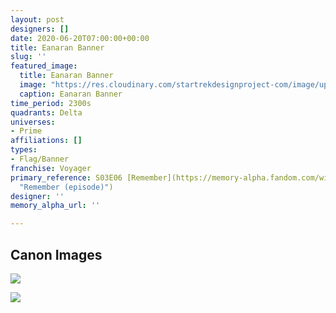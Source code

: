 ```yaml
---
layout: post
designers: []
date: 2020-06-20T07:00:00+00:00
title: Eanaran Banner
slug: ''
featured_image:
  title: Eanaran Banner
  image: "https://res.cloudinary.com/startrekdesignproject-com/image/upload/v1592613070/EnaranBanner.png"
  caption: Eanaran Banner
time_period: 2300s
quadrants: Delta
universes:
- Prime
affiliations: []
types:
- Flag/Banner
franchise: Voyager
primary_reference: S03E06 [Remember](https://memory-alpha.fandom.com/wiki/Remember_(episode)
  "Remember (episode)")
designer: ''
memory_alpha_url: ''

---
```

## Canon Images

![](https://res.cloudinary.com/startrekdesignproject-com/image/upload/v1592613070/Enaran_flag_Remember_1.jpg)

![](https://res.cloudinary.com/startrekdesignproject-com/image/upload/v1592613071/Enaran_flag_Remember_3.jpg)